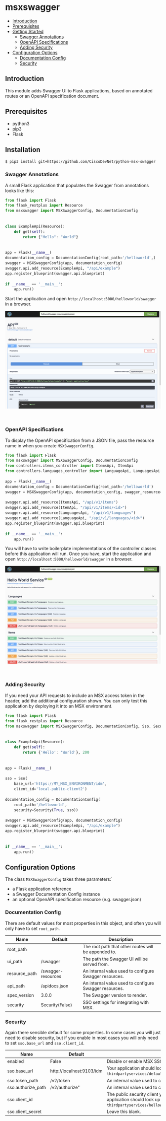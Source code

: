 # msxswagger
* [Introduction](#introduction)
* [Prerequisites](#prerequisites)
* [Getting Started](#getting-started)
    * [Swagger Annotations](#swagger-annotations)
    * [OpenAPI Specifications](#openapi-specifications)
    * [Adding Security](#adding-security)
* [Configuration Options](#configuration-options)
    * [Documentation Config](#documentation-config)
    * [Security](#security)


## Introduction
This module adds Swagger UI to Flask applications, based on annotated routes or an OpenAPI specification document.


## Prerequisites
- python3
- pip3
- Flask


## Installation
```bash
$ pip3 install git+https://github.com/CiscoDevNet/python-msx-swagger
```


### Swagger Annotations
A small Flask application that populates the Swagger from annotations looks like this:
```python
from flask import Flask
from flask_restplus import Resource
from msxswagger import MSXSwaggerConfig, DocumentationConfig


class ExampleApi(Resource):
	def get(self):
		return {"Hello": "World"}


app = Flask(__name__)
documentation_config = DocumentationConfig(root_path='/helloworld',)
swagger = MSXSwaggerConfig(app, documentation_config)
swagger.api.add_resource(ExampleApi, "/api/example")
app.register_blueprint(swagger.api.blueprint)

if __name__ == '__main__':
	app.run()

```
Start the application and open `http://localhost:5000/helloworld/swagger` in a browser.

![](images/swagger_annotations.png)

<br>

### OpenAPI Specifications
To display the OpenAPI specification from a JSON file, pass the resource name in when you create `MSXSwaggerConfig`.
```python
from flask import Flask
from msxswagger import MSXSwaggerConfig, DocumentationConfig
from controllers.items_controller import ItemsApi, ItemApi
from controllers.languages_controller import LanguageApi, LanguagesApi

app = Flask(__name__)
documentation_config = DocumentationConfig(root_path='/helloworld')
swagger = MSXSwaggerConfig(app, documentation_config, swagger_resource="swagger.json")

swagger.api.add_resource(ItemsApi, "/api/v1/items")
swagger.api.add_resource(ItemApi, "/api/v1/items/<id>")
swagger.api.add_resource(LanguagesApi, "/api/v1/languages")
swagger.api.add_resource(LanguageApi, "/api/v1/languages/<id>")
app.register_blueprint(swagger.api.blueprint)

if __name__ == '__main__':
	app.run()
```

You will have to write boilerplate implementations of the controller classes before this application will run. Once you have, start the application and open `http://localhost:5000/helloworld/swagger` in a browser.

![](images/openapi_specification.png)

<br>

### Adding Security
If you need your API requests to include an MSX access token in the header, add the additional configuration shown. You can only test this application by deploying it into an MSX environment.
```python
from flask import Flask
from flask_restplus import Resource
from msxswagger import MSXSwaggerConfig, DocumentationConfig, Sso, Security


class ExampleApi(Resource):
	def get(self):
		return {'Hello': 'World'}, 200


app = Flask(__name__)

sso = Sso(
	base_url='https://MY_MSX_ENVIRONMENT/idm',
	client_id='local-public-client2')

documentation_config = DocumentationConfig(
	root_path='/helloworld',
	security=Security(True, sso))

swagger = MSXSwaggerConfig(app, documentation_config)
swagger.api.add_resource(ExampleApi, "/api/example")
app.register_blueprint(swagger.api.blueprint)


if __name__ == '__main__':
	app.run()
```


## Configuration Options
The class `MSXSwaggerConfig` takes three parameters:`
* a Flask application reference
* a Swagger Documentation Config instance
* an optional OpenAPI specification resource (e.g. swagger.json)


### Documentation Config
There are default values for most properties in this object, and often you will only have to set `root_path`.

| Name           | Default            | Description |
|----------------|--------------------|-------------|
| root_path      |                    | The root path that other routes will be appended to. |
| ui_path        | /swagger           | The path the Swagger UI will be served from. |
| resource_path  | /swagger-resources | An internal value used to configure Swagger resources. |
| api_path       | /apidocs.json      | An internal value used to configure Swagger resources. |
| spec_version   | 3.0.0              | The Swagger version to render. |
| security       | Security(False)    | SSO settings for integrating with MSX. |


### Security
Again there sensible default for some properties. In some cases you will just need to disable security, but if you enable in most cases you will only need to set `sso.base_url` and `sso.client_id`.

| Name               | Default                   | Description |
|--------------------|---------------------------|-------------|
| enabled            | False                     | Disable or enable MSX SSO integration. |
| sso.base_url       | http://localhost:9103/idm | Your application should look the Consul key `thirdpartyservices/defaultapplication/swagger.security.sso.baseUrl`. |
| sso.token_path     | /v2/token                 | An internal value used to configure SSO. |
| sso.authorize_path | /v2/authorize"            | An internal value used to configure SSO. |
| sso.client_id      |                           | The public security client you created for your application. Your application should look up the Consul key `thirdpartyservices/helloworldservice/public.security.clientId`. |
| sso.client_secret  |                           | Leave this blank. |

